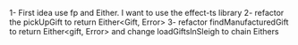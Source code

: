 1- First idea use fp and Either. I want to use the effect-ts library
2- refactor the pickUpGift to return Either<Gift, Error>
3- refactor findManufacturedGift to return Either<gift, Error> and change loadGiftsInSleigh to chain Eithers
